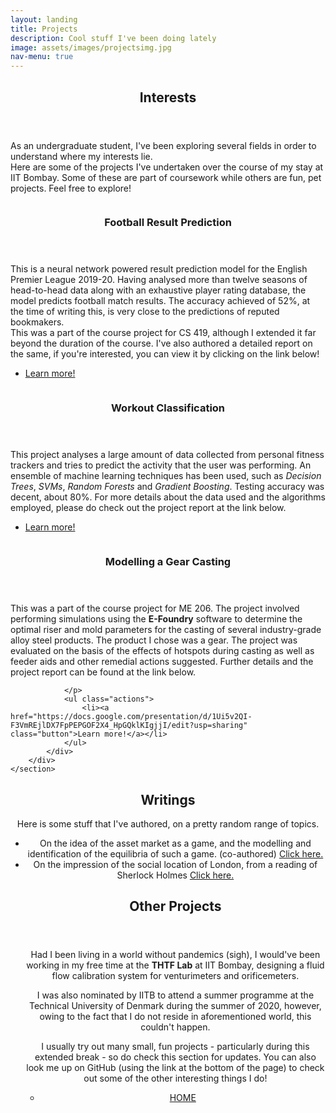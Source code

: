 ```yaml
---
layout: landing
title: Projects
description: Cool stuff I've been doing lately
image: assets/images/projectsimg.jpg
nav-menu: true
---
```


<!-- Main -->
<div id="main">

<!-- One -->
<section id="one">
	<div class="inner">
		<header class="major">
			<h2>Interests</h2>
		</header>
		<p>
			As an undergraduate student, I've been exploring several fields in order to understand where my interests lie.
			<br>
			Here are some of the projects I've undertaken over the course of my stay at IIT Bombay. Some of these are part of
			coursework while others are fun, pet projects. Feel free to explore!
		</p>
	</div>
</section>

<!-- Two -->
<section id="two" class="spotlights">
	<section>
		<a class="image">
			<img src="{% link assets/images/footballimage.jpg %}" alt="" data-position="center center" />
		</a>
		<div class="content">
			<div class="inner">
				<header class="major">
					<h3>Football Result Prediction</h3>
				</header>
				<p>
					This is a neural network powered result prediction model for the English Premier League 2019-20. Having analysed more than twelve seasons of head-to-head data along with an exhaustive player rating database, the model predicts football match results. The accuracy achieved of 52%, at the time of writing this, is very close to the predictions of reputed bookmakers. <br> This was a part of the course project for CS 419, although I extended it far beyond the duration of the course. I've also authored a detailed report on the same, if you're interested, you can view it by clicking on the link below!
				</p>
				<ul class="actions">
					<li><a href="Football_Predictions.pdf" class="button">Learn more!</a></li>
				</ul>
			</div>
		</div>
	</section>
	<section>
		<a class="image">
			<img src="{% link assets/images/activitytrack.jpg %}" alt="" data-position="top center" />
		</a>
		<div class="content">
			<div class="inner">
				<header class="major">
					<h3>Workout Classification</h3>
				</header>
				<p>
				This project analyses a large amount of data collected from personal fitness trackers and tries to predict the activity that the user was performing. An ensemble of machine learning techniques has been used, such as <em>Decision Trees</em>, <em>SVMs</em>, <em>Random Forests</em> and <em>Gradient Boosting</em>. Testing accuracy was decent, about 80%. For more details about the data used and the algorithms employed, please do check out the project report at the link below.
				</p>
				<ul class="actions">
					<li><a href="https://rpubs.com/adityaiyengar/599637" class="button">Learn more!</a></li>
				</ul>
			</div>
		</div>
	</section>
	<section>
		<a class="image">
			<img src="{% link assets/images/casting.jpg %}" alt="" data-position="25% 25%" />
		</a>
		<div class="content">
			<div class="inner">
				<header class="major">
					<h3>Modelling a Gear Casting</h3>
				</header>
				<p>This was a part of the course project for ME 206. The project involved performing simulations using the <b>E-Foundry</b> software to determine the optimal riser and mold parameters for the casting of several industry-grade alloy steel products. The product I chose was a gear. The project was evaluated on the basis of the effects of hotspots during casting as well as feeder aids and other remedial actions suggested. Further details and the project report can be found at the link below.
				
				</p>
				<ul class="actions">
					<li><a href="https://docs.google.com/presentation/d/1Ui5v2QI-F3VmREjlDX7FpPEPGOF2X4_HpGQklKIgjjI/edit?usp=sharing" class="button">Learn more!</a></li>
				</ul>
			</div>
		</div>
	</section>
</section>

<!-- Three -->
<section id="three">
	<div class="inner">
		<header class="major">
			<h2>Writings</h2>
		<p>Here is some stuff that I've authored, on a pretty random range of topics.
			<ul> 
				<li>On the idea of the asset market as a game, and the modelling and identification of the equilibria of such a game. (co-authored) <a href="SC639report.pdf" >Click here.</a></li>
				<li>On the impression of the social location of London, from a reading of Sherlock Holmes <a href="RHL.pdf">Click here.</a></li>
				


<!-- Four -->
<section id="four">
	<div class="inner">
		<header class="major">
			<h2>Other Projects</h2>
		</header>
		<p>Had I been living in a world without pandemics (sigh), I would've been working in my free time at the <b>THTF Lab</b> at IIT Bombay, designing a fluid flow calibration system for venturimeters and orificemeters.</p>
		<p>I was also nominated by IITB to attend a summer programme at the Technical University of Denmark during the summer of 2020, however, owing to the fact that I do not reside in aforementioned world, this couldn't happen.</p>
		<p>I usually try out many small, fun projects - particularly during this extended break - so do check this section for updates. You can also look me up on GitHub (using the link at the bottom of the page) to check out some of the other interesting things I do!
		</p>
		<ul class="actions">
			<li><a href="index.html" class="button next">HOME</a></li>
		</ul>
	</div>
</section>

</div>
